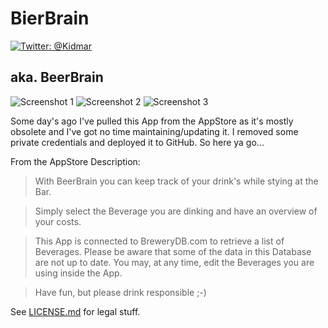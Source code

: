 # BierBrain

[![Twitter: @Kidmar](https://img.shields.io/badge/contact-@Kidmar-blue.svg?style=flat)](https://twitter.com/Kidmar)

## aka. BeerBrain

![Screenshot 1](https://raw.githubusercontent.com/kimar/blog.kida.io/master/screenshots/bierbrain/1.png)
![Screenshot 2](https://raw.githubusercontent.com/kimar/blog.kida.io/master/screenshots/bierbrain/1.png)
![Screenshot 3](https://raw.githubusercontent.com/kimar/blog.kida.io/master/screenshots/bierbrain/1.png)

Some day's ago I've pulled this App from the AppStore as it's mostly obsolete and I've got no time maintaining/updating it. I removed some private credentials and deployed it to GitHub. So here ya go...

From the AppStore Description:

> With BeerBrain you can keep track of your drink's while stying at the Bar.

> Simply select the Beverage you are dinking and have an overview of your costs.

> This App is connected to BreweryDB.com to retrieve a list of Beverages. Please be aware that some of the data in this Database are not up to date. You may, at any time, edit the Beverages you are using inside the App.

> Have fun, but please drink responsible ;-)

See [LICENSE.md](LICENSE.md) for legal stuff.
